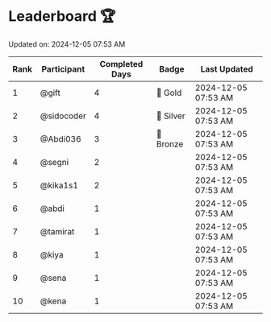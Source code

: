 # Leaderboard 🏆

Updated on: 2024-12-05 07:53 AM

| Rank | Participant       | Completed Days | Badge      | Last Updated         |
|------|-------------------|----------------|------------|----------------------|
| 1    | @gift             | 4              | 🏅 Gold     | 2024-12-05 07:53 AM |
| 2    | @sidocoder        | 4              | 🥈 Silver   | 2024-12-05 07:53 AM |
| 3    | @Abdi036          | 3              | 🥉 Bronze   | 2024-12-05 07:53 AM |
| 4    | @segni            | 2              |            | 2024-12-05 07:53 AM |
| 5    | @kika1s1          | 2              |            | 2024-12-05 07:53 AM |
| 6    | @abdi             | 1              |            | 2024-12-05 07:53 AM |
| 7    | @tamirat          | 1              |            | 2024-12-05 07:53 AM |
| 8    | @kiya             | 1              |            | 2024-12-05 07:53 AM |
| 9    | @sena             | 1              |            | 2024-12-05 07:53 AM |
| 10   | @kena             | 1              |            | 2024-12-05 07:53 AM |
